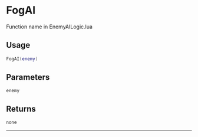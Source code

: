 # FogAI
Function name in EnemyAILogic.lua
## Usage
```lua
FogAI(enemy)
```
## Parameters
`enemy`
## Returns
`none`

---